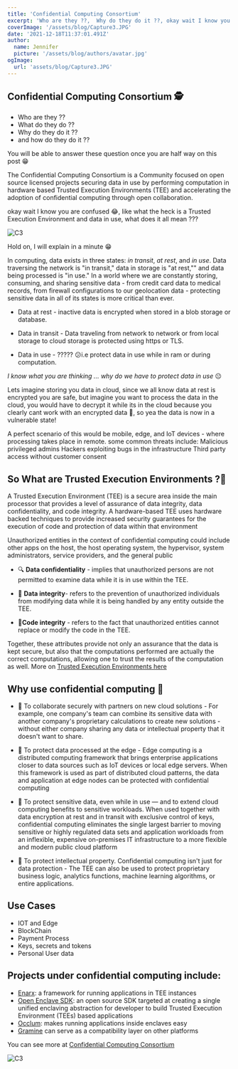 ```yaml
---
title: 'Confidential Computing Consortium'
excerpt: 'Who are they ??,  Why do they do it ??, okay wait I know you are confused 😂, Hold on, I will explain in a minute 😁'
coverImage: '/assets/blog/Capture3.JPG'
date: '2021-12-18T11:37:01.491Z'
author:
  name: Jennifer
  picture: '/assets/blog/authors/avatar.jpg'
ogImage:
  url: 'assets/blog/Capture3.JPG'
---
```


## Confidential Computing Consortium 🕵

-   Who are they ??
-   What do they do ??
-   Why do they do it ??
-   and how do they do it ??

You will be able to answer these question once you are half way on this post 😁

The Confidential Computing Consortium is a Community focused on open source licensed projects securing data in use by performing computation in hardware based Trusted Execution Environments (TEE) and accelerating the adoption of confidential computing through open collaboration.

okay wait I know you are confused 😂, like what the heck is a Trusted Execution Environment and data in use, what does it all mean ???

![C3](/assets/blog/UKe.gif)

Hold on, I will explain in a minute 😁

In computing, data exists in three states: _in transit_, _at rest_, and _in use_. Data traversing the network is "in transit," data in storage is "at rest,"" and data being processed is "in use." In a world where we are constantly storing, consuming, and sharing sensitive data - from credit card data to medical records, from firewall configurations to our geolocation data - protecting sensitive data in all of its states is more critical than ever.

-   Data at rest - inactive data is encrypted when stored in a blob storage or database.

-   Data in transit - Data traveling from network to network or from local storage to cloud storage is protected using https or TLS.

-   Data in use - ????? 😕i.e protect data in use while in ram or during computation.

_I know what you are thinking ... why do we have to protect data in use_ 😐

Lets imagine storing you data in cloud, since we all know data at rest is encrypted you are safe, but imagine you want to process the data in the cloud, you would have to decrypt it while its in the cloud because you clearly cant work with an encrypted data 🙆, so yea the data is now in a vulnerable state!

A perfect scenario of this would be mobile, edge, and IoT devices - where processing takes place in remote. some common threats include:
Malicious privileged admins
Hackers exploiting bugs in the infrastructure
Third party access without customer consent

## So What are Trusted Execution Environments ?🔐

A Trusted Execution Environment (TEE) is a secure area inside the main processor that provides a level of assurance of data integrity, data confidentiality, and code integrity. A hardware-based TEE uses hardware backed techniques to provide increased security guarantees for the execution of code and protection of data within that environment

Unauthorized entities in the context of confidential computing could include other apps on the host, the host operating system, the hypervisor, system administrators, service providers, and the general public

-   🔍 **Data confidentiality** - implies that unauthorized persons are not permitted to examine data while it is in use within the TEE.

-   🔏 **Data integrity**- refers to the prevention of unauthorized individuals from modifying data while it is being handled by any entity outside the TEE.

-   🔑**Code integrity** - refers to the fact that unauthorized entities cannot replace or modify the code in the TEE.

Together, these attributes provide not only an assurance that the data is kept secure, but also that the computations performed are actually the correct computations, allowing one to trust the results of the computation as well. More on [Trusted Execution Environments here](http://jenniferchukwu.com/posts/trustedexecution)

## Why use confidential computing 🙋

-   🔌 To collaborate securely with partners on new cloud solutions - For example, one company's team can combine its sensitive data with another company's proprietary calculations to create new solutions - without either company sharing any data or intellectual property that it doesn't want to share.

-   🚫 To protect data processed at the edge - Edge computing is a distributed computing framework that brings enterprise applications closer to data sources such as IoT devices or local edge servers. When this framework is used as part of distributed cloud patterns, the data and application at edge nodes can be protected with confidential computing

-   🚀 To protect sensitive data, even while in use — and to extend cloud computing benefits to sensitive workloads. When used together with data encryption at rest and in transit with exclusive control of keys, confidential computing eliminates the single largest barrier to moving sensitive or highly regulated data sets and application workloads from an inflexible, expensive on-premises IT infrastructure to a more flexible and modern public cloud platform

-   🔦 To protect intellectual property. Confidential computing isn't just for data protection - The TEE can also be used to protect proprietary business logic, analytics functions, machine learning algorithms, or entire applications.

## Use Cases

-   IOT and Edge
-   BlockChain
-   Payment Process
-   Keys, secrets and tokens
-   Personal User data

## Projects under confidential computing include:

-   [Enarx](https://enarx.dev/): a framework for running applications in TEE instances
-   [Open Enclave SDK](https://openenclave.io/sdk/): an open source SDK targeted at creating a single unified enclaving abstraction for developer to build Trusted Execution Environment (TEEs) based applications
-   [Occlum](https://occlum.io/): makes running applications inside enclaves easy
-   [Gramine](https://grapheneproject.io/) can serve as a compatibility layer on other platforms

You can see more at [Confidential Computing Consortium](https://confidentialcomputing.io/)

![C3](/assets/blog/Captured.JPG)
